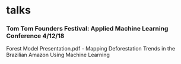# talks

### Tom Tom Founders Festival: Applied Machine Learning Conference 4/12/18

Forest Model Presentation.pdf - Mapping Deforestation Trends in the Brazilian Amazon Using Machine Learning
